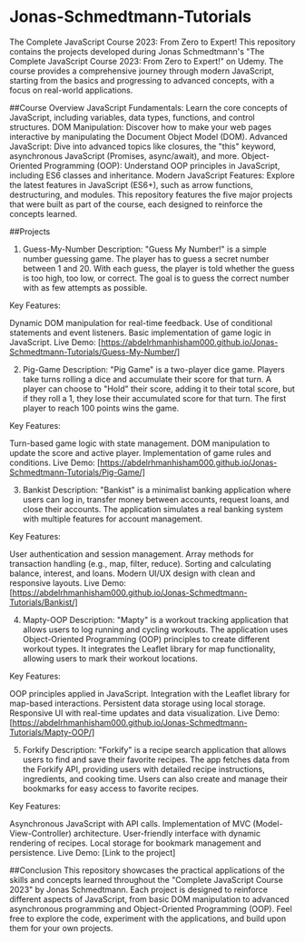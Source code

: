 # Jonas-Schmedtmann-Tutorials
The Complete JavaScript Course 2023: From Zero to Expert!
This repository contains the projects developed during Jonas Schmedtmann's "The Complete JavaScript Course 2023: From Zero to Expert!" on Udemy. The course provides a comprehensive journey through modern JavaScript, starting from the basics and progressing to advanced concepts, with a focus on real-world applications.

##Course Overview
JavaScript Fundamentals: Learn the core concepts of JavaScript, including variables, data types, functions, and control structures.
DOM Manipulation: Discover how to make your web pages interactive by manipulating the Document Object Model (DOM).
Advanced JavaScript: Dive into advanced topics like closures, the "this" keyword, asynchronous JavaScript (Promises, async/await), and more.
Object-Oriented Programming (OOP): Understand OOP principles in JavaScript, including ES6 classes and inheritance.
Modern JavaScript Features: Explore the latest features in JavaScript (ES6+), such as arrow functions, destructuring, and modules.
This repository features the five major projects that were built as part of the course, each designed to reinforce the concepts learned.

##Projects
1. Guess-My-Number
Description:
"Guess My Number!" is a simple number guessing game. The player has to guess a secret number between 1 and 20. With each guess, the player is told whether the guess is too high, too low, or correct. The goal is to guess the correct number with as few attempts as possible.

Key Features:

Dynamic DOM manipulation for real-time feedback.
Use of conditional statements and event listeners.
Basic implementation of game logic in JavaScript.
Live Demo: [https://abdelrhmanhisham000.github.io/Jonas-Schmedtmann-Tutorials/Guess-My-Number/]

2. Pig-Game
Description:
"Pig Game" is a two-player dice game. Players take turns rolling a dice and accumulate their score for that turn. A player can choose to "Hold" their score, adding it to their total score, but if they roll a 1, they lose their accumulated score for that turn. The first player to reach 100 points wins the game.

Key Features:

Turn-based game logic with state management.
DOM manipulation to update the score and active player.
Implementation of game rules and conditions.
Live Demo: [https://abdelrhmanhisham000.github.io/Jonas-Schmedtmann-Tutorials/Pig-Game/]

3. Bankist
Description:
"Bankist" is a minimalist banking application where users can log in, transfer money between accounts, request loans, and close their accounts. The application simulates a real banking system with multiple features for account management.

Key Features:

User authentication and session management.
Array methods for transaction handling (e.g., map, filter, reduce).
Sorting and calculating balance, interest, and loans.
Modern UI/UX design with clean and responsive layouts.
Live Demo: [https://abdelrhmanhisham000.github.io/Jonas-Schmedtmann-Tutorials/Bankist/]

4. Mapty-OOP
Description:
"Mapty" is a workout tracking application that allows users to log running and cycling workouts. The application uses Object-Oriented Programming (OOP) principles to create different workout types. It integrates the Leaflet library for map functionality, allowing users to mark their workout locations.

Key Features:

OOP principles applied in JavaScript.
Integration with the Leaflet library for map-based interactions.
Persistent data storage using local storage.
Responsive UI with real-time updates and data visualization.
Live Demo: [https://abdelrhmanhisham000.github.io/Jonas-Schmedtmann-Tutorials/Mapty-OOP/]

5. Forkify
Description:
"Forkify" is a recipe search application that allows users to find and save their favorite recipes. The app fetches data from the Forkify API, providing users with detailed recipe instructions, ingredients, and cooking time. Users can also create and manage their bookmarks for easy access to favorite recipes.

Key Features:

Asynchronous JavaScript with API calls.
Implementation of MVC (Model-View-Controller) architecture.
User-friendly interface with dynamic rendering of recipes.
Local storage for bookmark management and persistence.
Live Demo: [Link to the project]

##Conclusion
This repository showcases the practical applications of the skills and concepts learned throughout the "Complete JavaScript Course 2023" by Jonas Schmedtmann. Each project is designed to reinforce different aspects of JavaScript, from basic DOM manipulation to advanced asynchronous programming and Object-Oriented Programming (OOP). Feel free to explore the code, experiment with the applications, and build upon them for your own projects.
